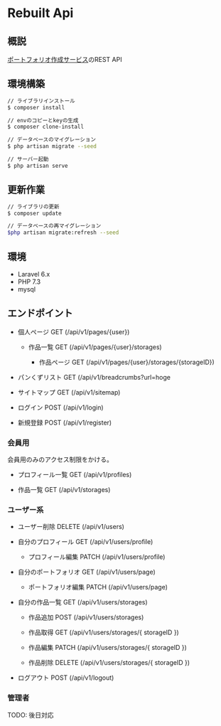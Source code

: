 # Rebuilt Api

## 概説

[ポートフォリオ作成サービス](https://github.com/u-lab/rebuilt)のREST API

## 環境構築

```bash
// ライブラリインストール
$ composer install

// envのコピーとkeyの生成
$ composer clone-install

// データベースのマイグレーション
$ php artisan migrate --seed

// サーバー起動
$ php artisan serve

```

## 更新作業

```bash
// ライブラリの更新
$ composer update

// データベースの再マイグレーション
$php artisan migrate:refresh --seed
```

## 環境

- Laravel 6.x
- PHP 7.3
- mysql

## エンドポイント

- 個人ページ GET (/api/v1/pages/{user})

  - 作品一覧 GET (/api/v1/pages/{user}/storages)

    - 作品ページ GET (/api/v1/pages/{user}/storages/{storageID})

- パンくずリスト GET (/api/v1/breadcrumbs?url=hoge

- サイトマップ GET (/api/v1/sitemap)

- ログイン POST (/api/v1/login)

- 新規登録 POST (/api/v1/register)

### 会員用

会員用のみのアクセス制限をかける。

- プロフィール一覧  GET (/api/v1/profiles)

- 作品一覧 GET (/api/v1/storages)

### ユーザー系

- ユーザー削除 DELETE (/api/v1/users)

- 自分のプロフィール GET  (/api/v1/users/profile)

  - プロフィール編集 PATCH (/api/v1/users/profile)

- 自分のポートフォリオ GET (/api/v1/users/page)

  - ポートフォリオ編集 PATCH (/api/v1/users/page)

- 自分の作品一覧 GET  (/api/v1/users/storages)

  - 作品追加 POST (/api/v1/users/storages)

  - 作品取得 GET (/api/v1/users/storages/{ storageID })

  - 作品編集 PATCH (/api/v1/users/storages/{ storageID })

  - 作品削除 DELETE (/api/v1/users/storages/{ storageID })

- ログアウト POST (/api/v1/logout)

### 管理者

TODO: 後日対応
